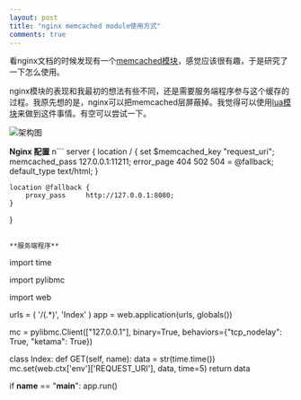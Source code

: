 ```yaml
---
layout: post
title: "nginx memcached module使用方式"
comments: true
---
```


看nginx文档的时候发现有一个[memcached模块](http://nginx.org/en/docs/http/ngx_http_memcached_module.html)，感觉应该很有趣，于是研究了一下怎么使用。

nginx模块的表现和我最初的想法有些不同，还是需要服务端程序参与这个缓存的过程。我原先想的是，nginx可以把memcached层屏蔽掉。我觉得可以使用[lua模块](http://wiki.nginx.org/HttpLuaModule)来做到这件事情。有空可以尝试一下。


![架构图](/images/201509/nginx_memcached.png)

**Nginx 配置**
n```
server {
    location / {
	    set            $memcached_key "request_uri";
		memcached_pass 127.0.0.1:11211;
		error_page     404 502 504 = @fallback;
		default_type text/html;
	}

    location @fallback {
	    proxy_pass     http://127.0.0.1:8080;
	}
}

```

**服务端程序**
```
import time

import pylibmc

import web

urls = (
'/(.*)', 'Index'
)
app = web.application(urls, globals())

mc = pylibmc.Client(["127.0.0.1"], binary=True,
behaviors={"tcp_nodelay": True,
"ketama": True})


class Index:
def GET(self, name):
data =  str(time.time())
mc.set(web.ctx['env']['REQUEST_URI'], data, time=5)
return data

if __name__ == "__main__":
app.run()
```

